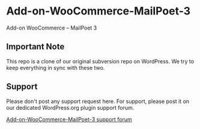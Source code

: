 # Add-on-WooCommerce-MailPoet-3
Add-on WooCommerce – MailPoet 3

## Important Note
This repo is a clone of our original subversion repo on WordPress. We try to keep everything in sync with these two. 

## Support
Please don't post any support request here. For support, please post it on our dedicated WordPress.org plugin support forum. 

[Add-on-WooCommerce-MailPoet-3 support forum](https://wordpress.org/plugins/add-on-woocommerce-mailpoet/)
